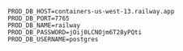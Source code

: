 ``````properties
PROD_DB_HOST=containers-us-west-13.railway.app
PROD_DB_PORT=7765
PROD_DB_NAME=railway
PROD_DB_PASSWORD=jOij0LCNOjm6T28yPQti
PROD_DB_USERNAME=postgres
``````



